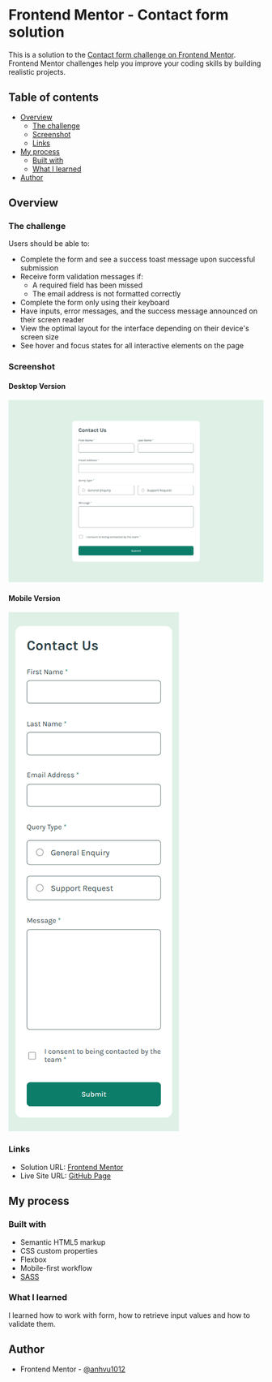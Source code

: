 # Frontend Mentor - Contact form solution

This is a solution to the [Contact form challenge on Frontend Mentor](https://www.frontendmentor.io/challenges/contact-form--G-hYlqKJj). Frontend Mentor challenges help you improve your coding skills by building realistic projects.

## Table of contents

- [Overview](#overview)
  - [The challenge](#the-challenge)
  - [Screenshot](#screenshot)
  - [Links](#links)
- [My process](#my-process)
  - [Built with](#built-with)
  - [What I learned](#what-i-learned)
- [Author](#author)

## Overview

### The challenge

Users should be able to:

- Complete the form and see a success toast message upon successful submission
- Receive form validation messages if:
  - A required field has been missed
  - The email address is not formatted correctly
- Complete the form only using their keyboard
- Have inputs, error messages, and the success message announced on their screen reader
- View the optimal layout for the interface depending on their device's screen size
- See hover and focus states for all interactive elements on the page

### Screenshot

#### Desktop Version

![](solutions/desktop_version.png)

#### Mobile Version

![](solutions/mobile_version.png)

### Links

- Solution URL: [Frontend Mentor]()
- Live Site URL: [GitHub Page](https://anhvu1012.github.io/Contact-Form/)

## My process

### Built with

- Semantic HTML5 markup
- CSS custom properties
- Flexbox
- Mobile-first workflow
- [SASS](https://sass-lang.com/)

### What I learned

I learned how to work with form, how to retrieve input values and how to validate them.

## Author

- Frontend Mentor - [@anhvu1012](https://www.frontendmentor.io/profile/anhvu1012)
